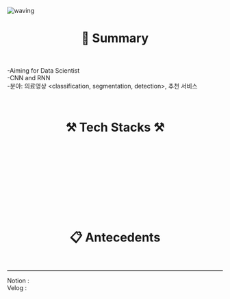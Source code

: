 ![waving](https://capsule-render.vercel.app/api?type=waving&height=200&animation=fadeIn&text=Leeuichan&fontAlign=70&fontAlignY=40&color=gradient)
 
 
 <h1 align="center"> 📝 Summary </h1>

</br>

-Aiming for Data Scientist<br/>
-CNN and RNN<br/>
-분야: 의료영상 <classification, segmentation, detection>, 추천 서비스



<br/>


<h1 align="center"> ⚒️ Tech Stacks ⚒️ </h1>


<h1 align="center">

&nbsp;&nbsp;
 
&nbsp;

</h1>

<br/>


<h1 align="center"> 📋 Antecedents </h1>
</br>


---
Notion :  <br/>
Velog : 
